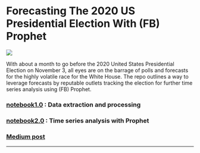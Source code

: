 #  Forecasting The 2020 US Presidential Election With (FB) Prophet 

![](https://miro.medium.com/max/2000/1*v-YmvO_fQ_vvHeUWwA3efA.png)

With about a month to go before the 2020 United States Presidential Election on November 3, all eyes are on the barrage of polls and forecasts for the highly volatile race for the White House. The repo outlines a way to leverage forecasts by reputable outlets tracking the election for further time series analysis using (FB) Prophet. 

### [notebook1.0](https://github.com/chuachinhon/us_election2020_cch/blob/main/notebooks/1.0_data_extract_cch.ipynb) : Data extraction and processing

### [notebook2.0](https://github.com/chuachinhon/us_election2020_cch/blob/main/notebooks/2.0_prophet_cch.ipynb) : Time series analysis with Prophet


### [Medium post](https://medium.com/@chinhonchua/forecasting-the-2020-us-presidential-election-with-fb-prophet-36ab84f1a75a)

---
